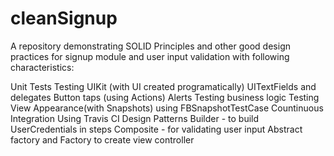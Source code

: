 # cleanSignup
A repository demonstrating SOLID Principles and other good design practices for signup module and user input validation with following characteristics:

Unit Tests
Testing UIKit (with UI created programatically)
UITextFields and delegates
Button taps (using Actions)
Alerts
Testing business logic
Testing View Appearance(with Snapshots)
using FBSnapshotTestCase
Countinuous Integration
Using Travis CI
Design Patterns
Builder - to build UserCredentials in steps
Composite - for validating user input
Abstract factory and Factory to create view controller
